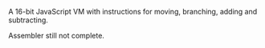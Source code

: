 A 16-bit JavaScript VM with instructions for moving, branching, adding and subtracting.

Assembler still not complete.
